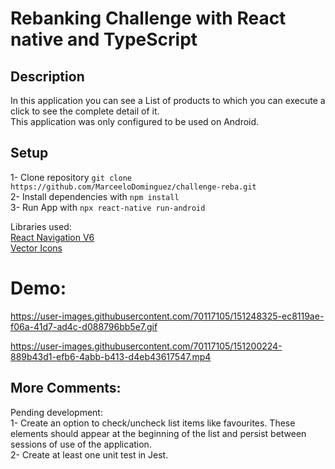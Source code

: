 # Rebanking Challenge with React native and TypeScript

## Description 
In this application you can see a List of products to which you can execute a click to see the complete detail of it.</br>
This application was only configured to be used on Android.

## Setup
1- Clone repository `git clone https://github.com/MarceeloDominguez/challenge-reba.git`</br>
2- Install dependencies with `npm install` </br>
3- Run App with  `npx react-native run-android`

Libraries used: </br>
[React Navigation V6](https://reactnavigation.org/docs/getting-started/) <br>
[Vector Icons](https://www.npmjs.com/package/react-native-vector-icons) <br>

# Demo:

https://user-images.githubusercontent.com/70117105/151248325-ec8119ae-f06a-41d7-ad4c-d088796bb5e7.gif


https://user-images.githubusercontent.com/70117105/151200224-889b43d1-efb6-4abb-b413-d4eb43617547.mp4

## More Comments:
Pending development: </br>
1- Create an option to check/uncheck list items like
favourites. These elements should appear at the beginning of the list and
persist between sessions of use of the application. </br>
2- Create at least one unit test in Jest.

